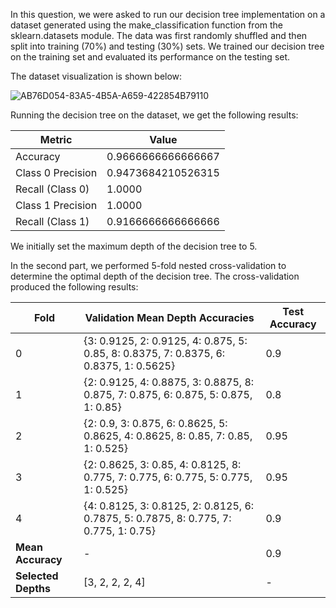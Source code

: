 In this question, we were asked to run our decision tree implementation on a dataset generated using the make_classification function from the sklearn.datasets module. The data was first randomly shuffled and then split into training (70%) and testing (30%) sets. We trained our decision tree on the training set and evaluated its performance on the testing set.

The dataset visualization is shown below:

![AB76D054-83A5-4B5A-A659-422854B79110](https://github.com/user-attachments/assets/56fadc6a-3108-4cbc-bd95-6885162afa95)

Running the decision tree on the dataset, we get the following results:

| Metric              | Value                 |
|---------------------|-----------------------|
| Accuracy            | 0.9666666666666667    |
| Class 0 Precision   | 0.9473684210526315    |
| Recall (Class 0)    | 1.0000                |
| Class 1 Precision   | 1.0000                |
| Recall (Class 1)    | 0.9166666666666666    |


We initially set the maximum depth of the decision tree to 5.

In the second part, we performed 5-fold nested cross-validation to determine the optimal depth of the decision tree. The cross-validation produced the following results:

| Fold | Validation Mean Depth Accuracies                         | Test Accuracy |
|------|----------------------------------------------------------|---------------|
| 0    | {3: 0.9125, 2: 0.9125, 4: 0.875, 5: 0.85, 8: 0.8375, 7: 0.8375, 6: 0.8375, 1: 0.5625} | 0.9           |
| 1    | {2: 0.9125, 4: 0.8875, 3: 0.8875, 8: 0.875, 7: 0.875, 6: 0.875, 5: 0.875, 1: 0.85}   | 0.8           |
| 2    | {2: 0.9, 3: 0.875, 6: 0.8625, 5: 0.8625, 4: 0.8625, 8: 0.85, 7: 0.85, 1: 0.525}     | 0.95          |
| 3    | {2: 0.8625, 3: 0.85, 4: 0.8125, 8: 0.775, 7: 0.775, 6: 0.775, 5: 0.775, 1: 0.525}   | 0.95          |
| 4    | {4: 0.8125, 3: 0.8125, 2: 0.8125, 6: 0.7875, 5: 0.7875, 8: 0.775, 7: 0.775, 1: 0.75} | 0.9           |
| **Mean Accuracy** | - | 0.9 |
| **Selected Depths** | [3, 2, 2, 2, 4] | - |

